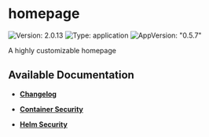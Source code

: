 # homepage

![Version: 2.0.13](https://img.shields.io/badge/Version-2.0.13-informational?style=flat-square) ![Type: application](https://img.shields.io/badge/Type-application-informational?style=flat-square) ![AppVersion: "0.5.7"](https://img.shields.io/badge/AppVersion-"0.5.7"-informational?style=flat-square)

A highly customizable homepage

## Available Documentation

- [**Changelog**](CHANGELOG)

- [**Container Security**](container-security)

- [**Helm Security**](helm-security)

